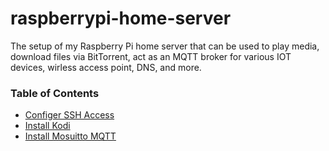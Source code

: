 # raspberrypi-home-server

The setup of my Raspberry Pi home server that can be used to play media, download files via BitTorrent, act as an MQTT broker for various IOT devices, wirless access point, DNS, and more.

### Table of Contents

- [Configer SSH Access](#doc/SSH.md)
- [Install Kodi](doc/Kodi.md)
- [Install Mosuitto MQTT](doc/Mosquitto.md)